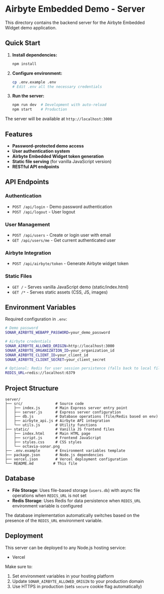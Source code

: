 # Airbyte Embedded Demo - Server

This directory contains the backend server for the Airbyte Embedded Widget demo application.

## Quick Start

1. **Install dependencies:**
   ```bash
   npm install
   ```

2. **Configure environment:**
   ```bash
   cp .env.example .env
   # Edit .env all the necessary credentials
   ```

3. **Run the server:**
   ```bash
   npm run dev  # Development with auto-reload
   npm start    # Production
   ```

The server will be available at `http://localhost:3000`

## Features

- **Password-protected demo access**
- **User authentication system**
- **Airbyte Embedded Widget token generation**
- **Static file serving** (for vanilla JavaScript version)
- **RESTful API endpoints**

## API Endpoints

### Authentication
- `POST /api/login` - Demo password authentication
- `POST /api/logout` - User logout

### User Management
- `POST /api/users` - Create or login user with email
- `GET /api/users/me` - Get current authenticated user

### Airbyte Integration
- `POST /api/airbyte/token` - Generate Airbyte widget token

### Static Files
- `GET /` - Serves vanilla JavaScript demo (static/index.html)
- `GET /*` - Serves static assets (CSS, JS, images)

## Environment Variables

Required configuration in `.env`:

```bash
# Demo password
SONAR_AIRBYTE_WEBAPP_PASSWORD=your_demo_password

# Airbyte credentials
SONAR_AIRBYTE_ALLOWED_ORIGIN=http://localhost:3000
SONAR_AIRBYTE_ORGANIZATION_ID=your_organization_id
SONAR_AIRBYTE_CLIENT_ID=your_client_id
SONAR_AIRBYTE_CLIENT_SECRET=your_client_secret

# Optional: Redis for user session persistence (falls back to local filesystem)
REDIS_URL=redis://localhost:6379
```

## Project Structure

```
server/
├── src/               # Source code
│   ├── index.js       # Main Express server entry point
│   ├── server.js      # Express server configuration
│   ├── db.js          # Database operations (file/Redis based on env)
│   ├── airbyte_api.js # Airbyte API integration
│   └── utils.js       # Utility functions
├── static/            # Vanilla JS frontend files
│   ├── index.html     # Main HTML page
│   ├── script.js      # Frontend JavaScript
│   ├── styles.css     # CSS styles
│   └── octavia-sonar.png
├── .env.example       # Environment variables template
├── package.json       # Node.js dependencies
├── vercel.json        # Vercel deployment configuration
└── README.md         # This file
```

## Database

- **File Storage**: Uses file-based storage (`users.db`) with async file operations when `REDIS_URL` is not set
- **Redis Storage**: Uses Redis for data persistence when `REDIS_URL` environment variable is configured

The database implementation automatically switches based on the presence of the `REDIS_URL` environment variable.

## Deployment

This server can be deployed to any Node.js hosting service:
- Vercel

Make sure to:
1. Set environment variables in your hosting platform
2. Update `SONAR_AIRBYTE_ALLOWED_ORIGIN` to your production domain
3. Use HTTPS in production (sets `secure` cookie flag automatically)

